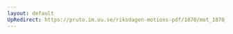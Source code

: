 ```yaml
---
layout: default
UpRedirect: https://pruto.im.uu.se/riksdagen-motions-pdf/1870/mot_1870__ak__156/mot_1870__ak__156-001.pdf
---
```


